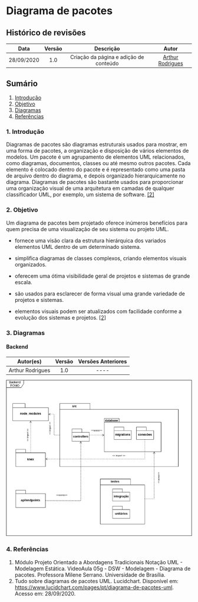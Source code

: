 # **Diagrama de pacotes**

## Histórico de revisões

|Data|Versão|Descrição|Autor|
|:---:|:---:|:---:|:---:|
|28/09/2020|1.0|Criação da página e adição de conteúdo |[Arthur Rodrigues](https://github.com/arthurarp)|



## **Sumário**

1. [Introdução](#1-introdução)
2. [Objetivo](#2-objetivo)
3. [Diagramas](#3-diagramas)
4. [Referências](#4-referencias)


### 1. **Introdução**
Diagramas de pacotes são diagramas estruturais usados para mostrar, em uma forma de pacotes, a organização e disposição de vários elementos de modelos. Um pacote é um agrupamento de elementos UML relacionados, como diagramas, documentos, classes ou até mesmo outros pacotes. Cada elemento é colocado dentro do pacote e é representado como uma pasta de arquivo dentro do diagrama, e depois organizado hierarquicamente no diagrama. Diagramas de pacotes são bastante usados para proporcionar uma organização visual de uma arquitetura em camadas de qualquer classificador UML, por exemplo, um sistema de software. [[2]](#4-referencias)


### 2. **Objetivo**
Um diagrama de pacotes bem projetado oferece inúmeros benefícios para quem precisa de uma visualização de seu sistema ou projeto UML.

- fornece uma visão clara da estrutura hierárquica dos variados elementos UML dentro de um determinado sistema. 

-  simplifica diagramas de classes complexos, criando elementos visuais organizados.

-  oferecem uma ótima visibilidade geral de projetos e sistemas de grande escala.

- são usados para esclarecer de forma visual uma grande variedade de projetos e sistemas.

- elementos visuais podem ser atualizados com facilidade conforme a evolução dos sistemas e projetos. [[2]](#4-referencias)


### 3. **Diagramas**

#### **Backend**

|Autor(es)|Versão|Versões Anteriores|
:------:|:------:|:-------:
Arthur Rodrigues | 1.0 | ----

![diagrama de pacotes backend](../../img/diagrama_de_pacotes/backend.png)<br>



### 4. **Referências**

1. Módulo Projeto Orientado a Abordagens Tradicionais
Notação UML - Modelagem Estática. VideoAula 05g - DSW - Modelagem - Diagrama de pacotes. Professora Milene Serrano. Universidade de Brasília.
2. Tudo sobre diagramas de pacotes UML. Lucidchart. Disponível em: <https://www.lucidchart.com/pages/pt/diagrama-de-pacotes-uml>. Acesso em: 28/09/2020.
